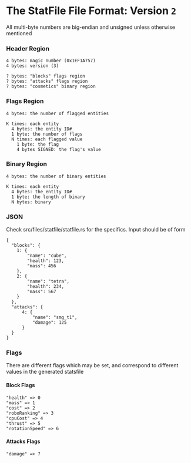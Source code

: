 # The StatFile File Format: Version `2`

All multi-byte numbers are big-endian and unsigned unless otherwise mentioned

### Header Region
```
4 bytes: magic number (0x1EF1A757)
4 bytes: version (3)

? bytes: "blocks" flags region
? bytes: "attacks" flags region
? bytes: "cosmetics" binary region

```
### Flags Region
```
4 bytes: the number of flagged entities

K times: each entity
  4 bytes: the entity ID#
  1 byte: the number of flags
  N times: each flagged value
    1 byte: the flag 
    4 bytes SIGNED: the flag's value
```

### Binary Region
```
4 bytes: the number of binary entities

K times: each entity
  4 bytes: the entity ID#
  1 byte: the length of binary
  N bytes: binary

```

### JSON
Check src/files/statfile/statfile.rs for the specifics. Input should be of form
```
{
  "blocks": {
    1: {
        "name": "cube",
        "health": 123,
        "mass": 456
    },
    2: {
        "name": "tetra",
        "health": 234,
        "mass": 567
    }
  },
  "attacks": {
      4: {
          "name": "smg_t1",
          "damage": 125
      }
  }
}
```

### Flags
There are different flags which may be set, and correspond to different values in the generated statsfile
#### Block Flags
```
"health" => 0
"mass" => 1
"cost" => 2
"roboRanking" => 3
"cpuCost" => 4
"thrust" => 5
"rotationSpeed" => 6
```

#### Attacks Flags
```
"damage" => 7
```